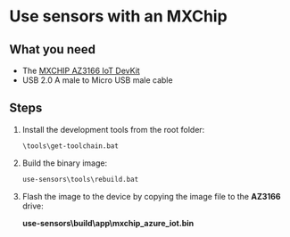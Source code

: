 # Use sensors with an MXChip

## What you need

* The [MXCHIP AZ3166 IoT DevKit](https://aka.ms/iot-devkit)
* USB 2.0 A male to Micro USB male cable

## Steps

1. Install the development tools from the root folder:

    ```cmd
    \tools\get-toolchain.bat
    ```
    
1. Build the binary image:

    ```cmd
    use-sensors\tools\rebuild.bat
    ```

1. Flash the image to the device by copying the image file to the **AZ3166** drive:

    **use-sensors\build\app\mxchip_azure_iot.bin**

